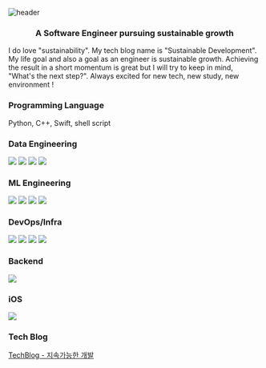 ![header](https://capsule-render.vercel.app/api?type=waving&color=auto&height=300&section=header&text=Minji%Woo&fontSize=30)

<h3 align="center"> A Software Engineer pursuing sustainable growth </h3>
I do love "sustainability". My tech blog name is "Sustainable Development". My life goal and also a goal as an engineer is sustainable growth. Achieving the result in a short momentum is great but I will try to keep in mind, "What's the next step?". Always excited for new tech, new study, new environment ! 

<div>

### Programming Language 
Python, C++, Swift, shell script

### Data Engineering 
<a target="_blank"><img src="https://img.shields.io/badge/Databricks-FCC624?style=flat-square&logo=appveyor&logo=linux&logoColor=000000"/></a> 
<a target="_blank"><img src="https://img.shields.io/badge/Python-3776AB?style=flat-square&logo=appveyor&logo=linux&logoColor=000000"/></a> 
<a target="_blank"><img src="https://img.shields.io/badge/MySQL-3776AB?style=flat-square&logo=appveyor&logo=linux&logoColor=000000"/></a> 
<a target="_blank"><img src="https://img.shields.io/badge/Spark-3776AB?style=flat-square&logo=appveyor&logo=linux&logoColor=000000"/></a> 

### ML Engineering 
<a target="_blank"><img src="https://img.shields.io/badge/RAG-3776AB?style=flat-square&logo=appveyor&logo=linux&logoColor=000000"/></a> 
<a target="_blank"><img src="https://img.shields.io/badge/ElasticSearch-3776AB?style=flat-square&logo=appveyor&logo=linux&logoColor=000000"/></a> 
<a target="_blank"><img src="https://img.shields.io/badge/LLM-3776AB?style=flat-square&logo=appveyor&logo=linux&logoColor=000000"/></a> 
<a target="_blank"><img src="https://img.shields.io/badge/MLOps-3776AB?style=flat-square&logo=appveyor&logo=linux&logoColor=000000"/></a> 

### DevOps/Infra

<a target="_blank"><img src="https://img.shields.io/badge/Linux-FCC624?style=flat-square&logo=appveyor&logo=linux&logoColor=000000"/></a> 
<a target="_blank"><img src="https://img.shields.io/badge/Docker-3776AB?style=flat-square&logo=appveyor&logo=linux&logoColor=000000"/></a> 
<a target="_blank"><img src="https://img.shields.io/badge/Kubernetes-FCC624?style=flat-square&logo=appveyor&logo=linux&logoColor=000000"/></a> 
<a target="_blank"><img src="https://img.shields.io/badge/AWS-FCC624?style=flat-square&logo=appveyor&logo=linux&logoColor=000000"/></a> 

### Backend
<a target="_blank"><img src="https://img.shields.io/badge/Django-3776AB?style=flat-square&logo=appveyor&logo=linux&logoColor=000000"/></a> 

### iOS
<a target="_blank"><img src="https://img.shields.io/badge/Swift-F05138?style=flat-square&logo=appveyor&logo=linux&logoColor=000000"/></a> 

  </div>

### Tech Blog
[TechBlog - 지속가능한 개발](https://sinclairstudio.tistory.com/)
